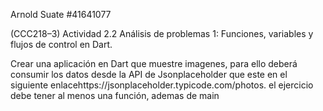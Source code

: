 Arnold Suate #41641077

(CCC218–3) Actividad 2.2 Análisis de problemas 1: Funciones, variables y flujos de control en Dart.

Crear una aplicación en Dart que muestre imagenes, para ello deberá consumir los datos desde la API de Jsonplaceholder que este en el siguiente enlacehttps://jsonplaceholder.typicode.com/photos. el ejercicio debe tener al menos una función, ademas de main
